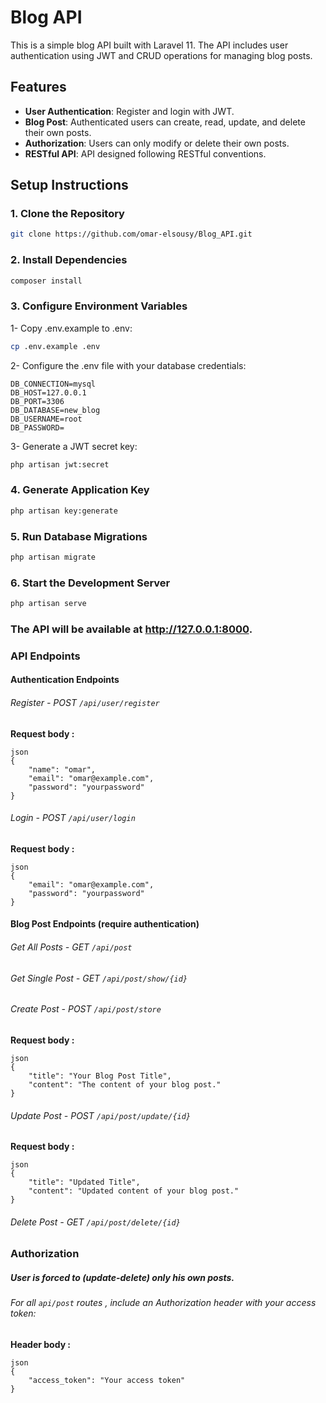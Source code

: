 # Blog API
This is a simple blog API built with Laravel 11. The API includes user authentication using JWT and CRUD operations for managing blog posts.

## Features
- **User Authentication**: Register and login with JWT.
- **Blog Post**: Authenticated users can create, read, update, and delete their own posts.
- **Authorization**: Users can only modify or delete their own posts.
- **RESTful API**: API designed following RESTful conventions.

## Setup Instructions
### 1. Clone the Repository
```bash
git clone https://github.com/omar-elsousy/Blog_API.git
```

### 2. Install Dependencies
```bash
composer install
```

### 3. Configure Environment Variables
1- Copy .env.example to .env:
```bash
cp .env.example .env
```
2- Configure the .env file with your database credentials:
```
DB_CONNECTION=mysql
DB_HOST=127.0.0.1
DB_PORT=3306
DB_DATABASE=new_blog
DB_USERNAME=root
DB_PASSWORD=
```
3- Generate a JWT secret key:
```bash
php artisan jwt:secret
```

### 4. Generate Application Key
```bash
php artisan key:generate
```

### 5. Run Database Migrations
```bash
php artisan migrate
```

### 6. Start the Development Server
```bash
php artisan serve
```

### The API will be available at http://127.0.0.1:8000.

### API Endpoints
#### Authentication Endpoints
######  Register - POST                    ``` /api/user/register ```
  **Request body :**
  ```
json
  {
      "name": "omar",
      "email": "omar@example.com",
      "password": "yourpassword"
  }
```
######  Login - POST                      ``` /api/user/login ```
**Request body :**
```
json
{
    "email": "omar@example.com",
    "password": "yourpassword"
}
```

#### Blog Post Endpoints (require authentication)
######  Get All Posts - GET            ``` /api/post ```
######  Get Single Post - GET         ``` /api/post/show/{id} ```
######  Create Post - POST           ``` /api/post/store ```
**Request body :**
```
json
{
    "title": "Your Blog Post Title",
    "content": "The content of your blog post."
}
```
######  Update Post - POST          ``` /api/post/update/{id} ```
**Request body :**
```
json
{
    "title": "Updated Title",
    "content": "Updated content of your blog post."
}
```
######  Delete Post - GET          ``` /api/post/delete/{id} ```

### Authorization
##### User is forced to (update-delete) only his own posts.
###### For all ``` api/post ``` routes  , include an Authorization header with your access token:
**Header body :**
```
json
{
    "access_token": "Your access token"
}
```











